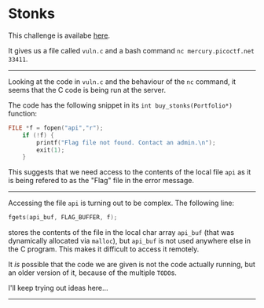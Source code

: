 # Stonks

This challenge is availabe [here](https://play.picoctf.org/practice/challenge/105?page=1&solved=1).

It gives us a file called `vuln.c` and a bash command `nc mercury.picoctf.net 33411`.

---

Looking at the code in `vuln.c` and the behaviour of the `nc` command, it seems that the C code is being run at the server.

The code has the following snippet in its `int buy_stonks(Portfolio*)` function:

```c
FILE *f = fopen("api","r");
	if (!f) {
		printf("Flag file not found. Contact an admin.\n");
		exit(1);
	}
```

This suggests that we need access to the contents of the local file `api` as it is being refered to as the "Flag" file in the error message.

---

Accessing the file `api` is turning out to be complex. The following line:

```c
fgets(api_buf, FLAG_BUFFER, f);
```

stores the contents of the file in the local char array `api_buf` (that was dynamically allocated via `malloc`), but `api_buf` is not used anywhere else in the C program. This makes it difficult to access it remotely.

It _is_ possible that the code we are given is not the code actually running, but an older version of it, because of the multiple `TODO`s.

I'll keep trying out ideas here...

---
